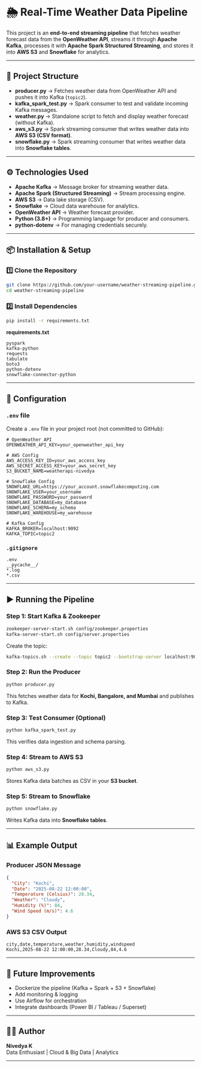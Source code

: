# 🌦️ Real-Time Weather Data Pipeline

This project is an **end-to-end streaming pipeline** that fetches
weather forecast data from the **OpenWeather API**, streams it through
**Apache Kafka**, processes it with **Apache Spark Structured
Streaming**, and stores it into **AWS S3** and **Snowflake** for
analytics.

------------------------------------------------------------------------

## 📂 Project Structure

-   **producer.py** → Fetches weather data from OpenWeather API and
    pushes it into Kafka (`topic2`).
-   **kafka_spark_test.py** → Spark consumer to test and validate
    incoming Kafka messages.
-   **weather.py** → Standalone script to fetch and display weather
    forecast (without Kafka).
-   **aws_s3.py** → Spark streaming consumer that writes weather data
    into **AWS S3 (CSV format)**.
-   **snowflake.py** → Spark streaming consumer that writes weather data
    into **Snowflake tables**.

------------------------------------------------------------------------

## ⚙️ Technologies Used

-   **Apache Kafka** → Message broker for streaming weather data.
-   **Apache Spark (Structured Streaming)** → Stream processing engine.
-   **AWS S3** → Data lake storage (CSV).
-   **Snowflake** → Cloud data warehouse for analytics.
-   **OpenWeather API** → Weather forecast provider.
-   **Python (3.8+)** → Programming language for producer and consumers.
-   **python-dotenv** → For managing credentials securely.

------------------------------------------------------------------------

## 📦 Installation & Setup

### 1️⃣ Clone the Repository

``` bash
git clone https://github.com/your-username/weather-streaming-pipeline.git
cd weather-streaming-pipeline
```

### 2️⃣ Install Dependencies

``` bash
pip install -r requirements.txt
```

**requirements.txt**

    pyspark
    kafka-python
    requests
    tabulate
    boto3
    python-dotenv
    snowflake-connector-python

------------------------------------------------------------------------

## 🔐 Configuration

### `.env` file

Create a `.env` file in your project root (not committed to GitHub):

    # OpenWeather API
    OPENWEATHER_API_KEY=your_openweather_api_key

    # AWS Config
    AWS_ACCESS_KEY_ID=your_aws_access_key
    AWS_SECRET_ACCESS_KEY=your_aws_secret_key
    S3_BUCKET_NAME=weatherapi-nivedya

    # Snowflake Config
    SNOWFLAKE_URL=https://your_account.snowflakecomputing.com
    SNOWFLAKE_USER=your_username
    SNOWFLAKE_PASSWORD=your_password
    SNOWFLAKE_DATABASE=my_database
    SNOWFLAKE_SCHEMA=my_schema
    SNOWFLAKE_WAREHOUSE=my_warehouse

    # Kafka Config
    KAFKA_BROKER=localhost:9092
    KAFKA_TOPIC=topic2

### `.gitignore`

    .env
    __pycache__/
    *.log
    *.csv

------------------------------------------------------------------------

## ▶️ Running the Pipeline

### Step 1: Start Kafka & Zookeeper

``` bash
zookeeper-server-start.sh config/zookeeper.properties
kafka-server-start.sh config/server.properties
```

Create the topic:

``` bash
kafka-topics.sh --create --topic topic2 --bootstrap-server localhost:9092
```

### Step 2: Run the Producer

``` bash
python producer.py
```

This fetches weather data for **Kochi, Bangalore, and Mumbai** and
publishes to Kafka.

### Step 3: Test Consumer (Optional)

``` bash
python kafka_spark_test.py
```

This verifies data ingestion and schema parsing.

### Step 4: Stream to AWS S3

``` bash
python aws_s3.py
```

Stores Kafka data batches as CSV in your **S3 bucket**.

### Step 5: Stream to Snowflake

``` bash
python snowflake.py
```

Writes Kafka data into **Snowflake tables**.

------------------------------------------------------------------------

## 📊 Example Output

### Producer JSON Message

``` json
{
  "City": "Kochi",
  "Date": "2025-08-22 12:00:00",
  "Temperature (Celsius)": 28.34,
  "Weather": "Cloudy",
  "Humidity (%)": 84,
  "Wind Speed (m/s)": 4.6
}
```

### AWS S3 CSV Output

    city,date,temperature,weather,humidity,windspeed
    Kochi,2025-08-22 12:00:00,28.34,Cloudy,84,4.6

------------------------------------------------------------------------

## 🚀 Future Improvements

-   Dockerize the pipeline (Kafka + Spark + S3 + Snowflake)
-   Add monitoring & logging
-   Use Airflow for orchestration
-   Integrate dashboards (Power BI / Tableau / Superset)

------------------------------------------------------------------------

## 👩‍💻 Author

**Nivedya K**\
Data Enthusiast \| Cloud & Big Data \| Analytics

------------------------------------------------------------------------
